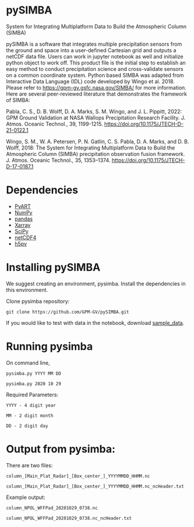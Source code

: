 # pySIMBA
System for Integrating Multiplatform Data to Build the Atmospheric Column (SIMBA)

pySIMBA is a software that integrates multiple precipitation sensors from the 
ground and space into a user-defined Cartesian grid and outputs a netCDF data file.
Users can work in jupyter notebook as well and initialize python object to work off.
This product file is the initial step to establish an easy method to 
conduct precipitation science and cross-validate sensors on a common coordinate system. 
Python based SIMBA was adapted from Interactive Data Language (IDL) code developed by 
Wingo et al. 2018. Please refer to https://gpm-gv.gsfc.nasa.gov/SIMBA/ for more information. 
Here are several peer-reviewed literature that demonstrates the framework of SIMBA:

Pabla, C. S., D. B. Wolff, D. A. Marks, S. M. Wingo, and J. L. Pippitt, 2022:
    GPM Ground Validation at NASA Wallops Precipitation Research Facility.
    J. Atmos. Oceanic Technol., 39, 1199-1215. https://doi.org/10.1175/JTECH-D-21-0122.1 

Wingo, S. M., W. A. Petersen, P. N. Gatlin, C. S. Pabla, D. A. Marks, and 
    D. B. Wolff, 2018: The System for Integrating Multiplatform Data to Build 
    the Atmospheric Column (SIMBA) precipitation observation fusion framework. 
    J. Atmos. Oceanic Technol., 35, 1353–1374. https://doi.org/10.1175/JTECH-D-17-0187.1

# Dependencies
* [PyART](https://arm-doe.github.io/pyart/)
* [NumPy](https://www.numpy.org)
* [pandas](https://pandas.pydata.org/) 
* [Xarray](https://docs.xarray.dev/en/stable/)
* [SciPy](https://www.scipy.org)
* [netCDF4](https://github.com/Unidata/netcdf4-python)
* [h5py](https://docs.h5py.org/en/stable/) 

# Installing pySIMBA
We suggest creating an environment, pysimba. Install the dependencies in this environment.

Clone pysimba repository:
    
    git clone https://github.com/GPM-GV/pySIMBA.git
    
If you would like to test with data in the notebook, download [sample_data](https://gpm-gv.gsfc.nasa.gov/SIMBA/pySIMBA/sample_data/SIMBA_WFF_2020_1029.tgz).

# Running pysimba

On command line,
    
    pysimba.py YYYY MM DD
    
    pysimba.py 2020 10 29
    
Required Parameters:

    YYYY - 4 digit year

    MM - 2 digit month

    DD - 2 digit day

# Output from pysimba:

There are two files:

    column_[Main_Plat_Radar]_[Box_center_]_YYYYMMDD_HHMM.nc

    column_[Main_Plat_Radar]_[Box_center_]_YYYYMMDD_HHMM.nc_ncHeader.txt

Example output:

    column_NPOL_WFFPad_20201029_0738.nc

    column_NPOL_WFFPad_20201029_0738.nc_ncHeader.txt
